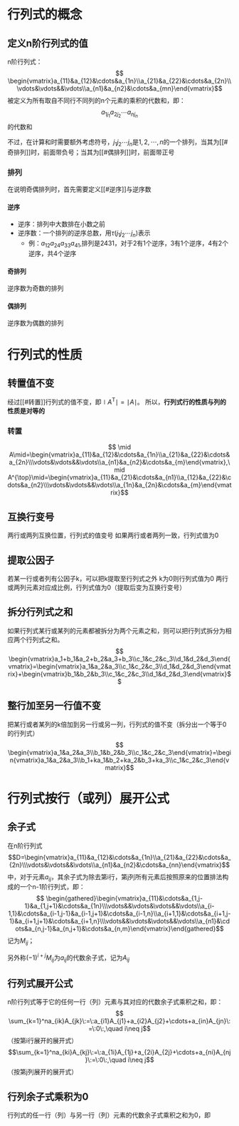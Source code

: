 # 行列式的概念

## 定义n阶行列式的值

n阶行列式：
$$ \begin{vmatrix}a_{11}&a_{12}&\cdots&a_{1n}\\a_{21}&a_{22}&\cdots&a_{2n}\\\vdots&\vdots&&\vdots\\a_{n1}&a_{n2}&\cdots&a_{mn}\end{vmatrix}$$
被定义为所有取自不同行不同列的n个元素的乘积的代数和，即：
$$ a_{1j_1}a_{2j_2}\cdots a_{nj_n}$$
的代数和

不过，在计算和时需要额外考虑符号，$j_{1}j_{2}\cdots j_{n}$是$1,2,\cdots,n$的一个排列，当其为[[#奇排列]]时，前面带负号；当其为[[#偶排列]]时，前面带正号

### 排列

在说明奇偶排列时，首先需要定义[[#逆序]]与逆序数
#### 逆序
+ 逆序：排列中大数排在小数之前
+ 逆序数：一个排列的逆序总数，用$\tau(j_1j_2\cdots j_n)$表示
	+ 例：$a_{12}a_{24}a_{33}a_{41}$,排列是2431，对于2有1个逆序，3有1个逆序，4有2个逆序，共4个逆序
#### 奇排列
逆序数为奇数的排列
#### 偶排列
逆序数为偶数的排列

# 行列式的性质

## 转置值不变

经过[[#转置]]行列式的值不变，即$\mid A^{\mathrm{T}}\mid=\mid A\mid$。
所以，**行列式行的性质与列的性质是对等的**

### 转置
$$ \mid A\mid=\begin{vmatrix}a_{11}&a_{12}&\cdots&a_{1n}\\a_{21}&a_{22}&\cdots&a_{2n}\\\vdots&\vdots&&\vdots\\a_{n1}&a_{n2}&\cdots&a_{m}\end{vmatrix},\mid A^{\top}\mid=\begin{vmatrix}a_{11}&a_{21}&\cdots&a_{n1}\\a_{12}&a_{22}&\cdots&a_{n2}\\\vdots&\vdots&&\vdots\\a_{1n}&a_{2n}&\cdots&a_{m}\end{vmatrix}$$

## 互换行变号
两行或两列互换位置，行列式的值变号
如果两行或者两列一致，行列式值为0

## 提取公因子
若某一行或者列有公因子k，可以把k提取至行列式之外
k为0则行列式值为0
两行或两列元素对应成比例，行列式值为0（提取后变为互换行变号）

## 拆分行列式之和
如果行列式某行或某列的元素都被拆分为两个元素之和，则可以把行列式拆分为相应两个行列式之和。
$$ \begin{vmatrix}a_1+b_1&a_2+b_2&a_3+b_3\\c_1&c_2&c_3\\d_1&d_2&d_3\end{vmatrix}=\begin{vmatrix}a_1&a_2&a_3\\c_1&c_2&c_3\\d_1&d_2&d_3\end{vmatrix}+\begin{vmatrix}b_1&b_2&b_3\\c_1&c_2&c_3\\d_1&d_2&d_3\end{vmatrix}$$

## 整行加至另一行值不变
把某行或者某列的k倍加到另一行或另一列，行列式的值不变（拆分出一个等于0的行列式）
$$ \begin{vmatrix}a_1&a_2&a_3\\b_1&b_2&b_3\\c_1&c_2&c_3\end{vmatrix}=\begin{vmatrix}a_1&a_2&a_3\\b_1+ka_1&b_2+ka_2&b_3+ka_3\\c_1&c_2&c_3\end{vmatrix}$$

# 行列式按行（或列）展开公式

## 余子式

在n阶行列式
$$D=\begin{vmatrix}a_{11}&a_{12}&\cdots&a_{1n}\\a_{21}&a_{22}&\cdots&a_{2n}\\\vdots&\vdots&&\vdots\\a_{n1}&a_{n2}&\cdots&a_{nn}\end{vmatrix}$$
中，对于元素$a_{ij}$，其余子式为除去第i行，第j列所有元素后按照原来的位置排法构成的一个n-1阶行列式，即：$$ \begin{gathered}\begin{vmatrix}a_{11}&\cdots&a_{1,j-1}&a_{1,j+1}&\cdots&a_{1n}\\\vdots&&\vdots&\vdots&&\vdots\\a_{i-1,1}&\cdots&a_{i-1,j-1}&a_{i-1,j+1}&\cdots&a_{i-1,n}\\a_{i+1,1}&\cdots&a_{i+1,j-1}&a_{i+1,j+1}&\cdots&a_{i+1,n}\\\vdots&&\vdots&\vdots&&\vdots\\a_{n1}&\cdots&a_{n,j-1}&a_{n,j+1}&\cdots&a_{n,m}\end{vmatrix}\end{gathered}$$
记为$M_{ij}$；

另外称$(-1)^{i+j}M_{ij}$为$a_{ij}$的代数余子式，记为$A_{ij}$

## 行列式展开公式

n阶行列式等于它的任何一行（列）元素与其对应的代数余子式乘积之和，即：
$$ \sum_{k=1}^na_{ik}A_{jk}\:=\:a_{i1}A_{j1}+a_{i2}A_{j2}+\cdots+a_{in}A_{jn}\:=\:0\:,\quad i\neq j$$（按第i行展开的展开式）
$$\sum_{k=1}^na_{ki}A_{kj}\:=\:a_{1i}A_{1j}+a_{2i}A_{2j}+\cdots+a_{ni}A_{nj}\:=\:0\:,\quad i\neq j$$（按第j列展开的展开式）

## 行列余子式乘积为0

行列式的任一行（列）与另一行（列）元素的代数余子式乘积之和为0，即